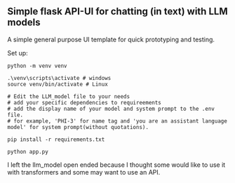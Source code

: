 ## Simple flask API-UI for chatting (in text) with LLM models 

A simple general purpose UI template for quick prototyping and testing.

Set up:
```
python -m venv venv

.\venv\scripts\activate # windows
source venv/bin/activate # Linux

# Edit the LLM_model file to your needs
# add your specific dependencies to requireements 
# add the display name of your model and system prompt to the .env file. 
# for example, 'PHI-3' for name tag and 'you are an assistant language model' for system prompt(without quotations).

pip install -r requirements.txt

python app.py
```

I left the llm_model open ended because I thought some would like to use it with transformers and some may want to use an API. 
